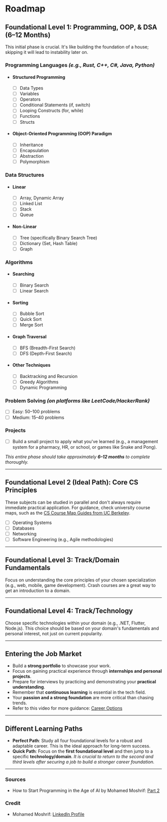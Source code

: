 # **Roadmap**

## **Foundational Level 1: Programming, OOP, & DSA (6–12 Months)**
This initial phase is crucial. It's like building the foundation of a house; skipping it will lead to instability later on.

### **Programming Languages** _(e.g., Rust, C++, C#, Java, Python)_
* #### **Structured Programming**
    * [ ] Data Types
    * [ ] Variables
    * [ ] Operators
    * [ ] Conditional Statements (if, switch)
    * [ ] Looping Constructs (for, while)
    * [ ] Functions
    * [ ] Structs
* #### **Object-Oriented Programming (OOP) Paradigm**
    * [ ] Inheritance
    * [ ] Encapsulation
    * [ ] Abstraction
    * [ ] Polymorphism

### **Data Structures**
* #### **Linear**
    * [ ] Array, Dynamic Array
    * [ ] Linked List
    * [ ] Stack
    * [ ] Queue
* #### **Non-Linear**
    * [ ] Tree (specifically Binary Search Tree)
    * [ ] Dictionary (Set, Hash Table)
    * [ ] Graph

### **Algorithms**
* #### **Searching**
    * [ ] Binary Search
    * [ ] Linear Search
* #### **Sorting**
    * [ ] Bubble Sort
    * [ ] Quick Sort
    * [ ] Merge Sort
* #### **Graph Traversal**
    * [ ] BFS (Breadth-First Search)
    * [ ] DFS (Depth-First Search)
* #### **Other Techniques**
    * [ ] Backtracking and Recursion
    * [ ] Greedy Algorithms
    * [ ] Dynamic Programming

### **Problem Solving** _(on platforms like LeetCode/HackerRank)_
* [ ] Easy: 50–100 problems
* [ ] Medium: 15–40 problems

### **Projects**
* [ ] Build a small project to apply what you've learned (e.g., a management system for a pharmacy, HR, or school, or games like Snake and Pong).

_This entire phase should take approximately **6–12 months** to complete thoroughly._

***

## **Foundational Level 2 (Ideal Path): Core CS Principles**
These subjects can be studied in parallel and don't always require immediate practical application. For guidance, check university course maps, such as the [CS Course Map Guides from UC Berkeley](https://hkn.eecs.berkeley.edu/courseguides).

* [ ] Operating Systems
* [ ] Databases
* [ ] Networking
* [ ] Software Engineering (e.g., Agile methodologies)

***

## **Foundational Level 3: Track/Domain Fundamentals**
Focus on understanding the core principles of your chosen specialization (e.g., web, mobile, game development). Crash courses are a great way to get an introduction to a domain.

***

## **Foundational Level 4: Track/Technology**
Choose specific technologies within your domain (e.g., .NET, Flutter, Node.js). This choice should be based on your domain's fundamentals and personal interest, not just on current popularity.

***

## **Entering the Job Market**
* Build a **strong portfolio** to showcase your work.
* Focus on gaining practical experience through **internships and personal projects**.
* Prepare for interviews by practicing and demonstrating your **practical understanding**.
* Remember that **continuous learning** is essential in the tech field.
* Your **passion and a strong foundation** are more critical than chasing trends.
* Refer to this video for more guidance: [Career Options](https://www.youtube.com/live/1EsfJqxG3Xs)

***

## **Different Learning Paths**
* **Perfect Path**: Study all four foundational levels for a robust and adaptable career. This is the ideal approach for long-term success.
* **Quick Path**: Focus on the **first foundational level** and then jump to a specific **technology/domain**. _It is crucial to return to the second and third levels after securing a job to build a stronger career foundation._

***

### **Sources**
* How to Start Programming in the Age of AI by Mohamed Moshrif: [Part 2](https://www.youtube.com/watch?v=SH4cG10zpJY)

### **Credit**
* Mohamed Moshrif: [LinkedIn Profile](https://www.linkedin.com/in/mmeshref/)
